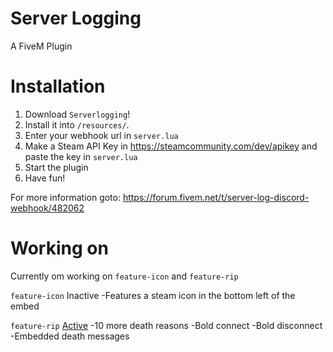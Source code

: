 # Server Logging
A FiveM Plugin

# Installation
1. Download `Serverlogging`!
2. Install it into `/resources/`.
3. Enter your webhook url in `server.lua`
4. Make a Steam API Key in https://steamcommunity.com/dev/apikey and paste the key in `server.lua`
5. Start the plugin
6. Have fun!

For more information goto:
https://forum.fivem.net/t/server-log-discord-webhook/482062

# Working on
Currently om working on `feature-icon` and `feature-rip`

`feature-icon`
Inactive
-Features a steam icon in the bottom left of the embed

`feature-rip`
[Active](https://github.com/Tazi0/Server-Logging/commit/649a586e3fbc362dbc732324b66052c936b35f7d)
-10 more death reasons
-Bold connect
-Bold disconnect
-Embedded death messages

